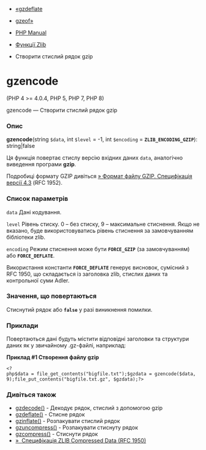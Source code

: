 - [«gzdeflate](function.gzdeflate.md)
- [gzeof»](function.gzeof.md)

- [PHP Manual](index.md)
- [Функції Zlib](ref.zlib.md)
- Створити стислий рядок gzip

# gzencode

(PHP 4 \>= 4.0.4, PHP 5, PHP 7, PHP 8)

gzencode — Створити стислий рядок gzip

### Опис

**gzencode**(string `$data`, int `$level` = -1, int `$encoding` =
**`ZLIB_ENCODING_GZIP`**): string\|false

Ця функція повертає стислу версію вхідних даних `data`, аналогічно
виведення програми **gzip**.

Подробиці формату GZIP дивіться [» Формат файлу GZIP. Специфікація версії 4.3](http://www.faqs.org/rfcs/rfc1952) (RFC 1952).

### Список параметрів

`data`
Дані кодування.

`level`
Рівень стиску. 0 – без стиску, 9 – максимальне стиснення. Якщо не
вказано, буде використовуватись рівень стиснення за замовчуванням бібліотеки
zlib.

`encoding`
Режим стиснення може бути **`FORCE_GZIP`** (за замовчуванням) або
**`FORCE_DEFLATE`**.

Використання константи **`FORCE_DEFLATE`** генерує висновок,
сумісний з RFC 1950, що складається із заголовка zlib, стислих даних та
контрольної суми Adler.

### Значення, що повертаються

Стиснутий рядок або **`false`** у разі виникнення помилки.

### Приклади

Повертаються дані будуть містити відповідні заголовки та
структури даних як у звичайному .gz-файлі, наприклад:

**Приклад #1 Створення файлу gzip**

` <?php$data = file_get_contents("bigfile.txt");$gzdata = gzencode($data, 9);file_put_contents("bigfile.txt.gz", $gzdata);?> `

### Дивіться також

- [gzdecode()](function.gzdecode.md) - Декодує рядок, стислий з
допомогою gzip
- [gzdeflate()](function.gzdeflate.md) - Стисне рядок
- [gzinflate()](function.gzinflate.md) - Розпакувати стислий рядок
- [gzuncompress()](function.gzuncompress.md) - Розпакувати стиснуту
рядок
- [gzcompress()](function.gzcompress.md) - Стиснути рядок
- [»  Специфікація ZLIB Compressed Data (RFC
1950)](http://www.faqs.org/rfcs/rfc1950)
